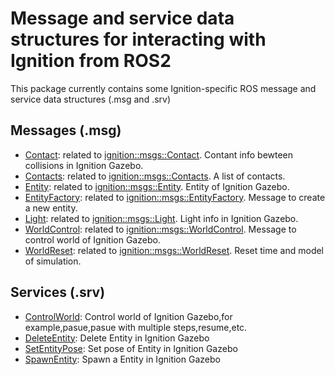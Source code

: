 # Message and service data structures for interacting with Ignition from ROS2

This package currently contains some Ignition-specific ROS message and service data structures (.msg and .srv)

## Messages (.msg)

* [Contact](msg/Contact.msg): related to [ignition::msgs::Contact](https://github.com/ignitionrobotics/ign-msgs/blob/ign-msgs7/proto/ignition/msgs/contact.proto). Contant info bewteen collisions in Ignition Gazebo.
* [Contacts](msg/Contacts.msg): related to [ignition::msgs::Contacts](https://github.com/ignitionrobotics/ign-msgs/blob/ign-msgs7/proto/ignition/msgs/contacts.proto). A list of contacts.
* [Entity](msg/Entity.msg): related to [ignition::msgs::Entity](https://github.com/ignitionrobotics/ign-msgs/blob/ign-msgs7/proto/ignition/msgs/entity.proto). Entity of Ignition Gazebo.
* [EntityFactory](msg/EntityFactory.msg): related to [ignition::msgs::EntityFactory](https://github.com/ignitionrobotics/ign-msgs/blob/ign-msgs7/proto/ignition/msgs/entity_factory.proto). Message to create a new entity.
* [Light](msg/Light.msg): related to [ignition::msgs::Light](https://github.com/ignitionrobotics/ign-msgs/blob/ign-msgs7/proto/ignition/msgs/light.proto). Light info in Ignition Gazebo.
* [WorldControl](msg/WorldControl.msg): related to [ignition::msgs::WorldControl](https://github.com/ignitionrobotics/ign-msgs/blob/ign-msgs7/proto/ignition/msgs/world_control.proto). Message to control world of Ignition Gazebo.
* [WorldReset](msg/WorldReset.msg): related to [ignition::msgs::WorldReset](https://github.com/ignitionrobotics/ign-msgs/blob/ign-msgs7/proto/ignition/msgs/world_reset.proto). Reset time and model of simulation.

## Services (.srv)

* [ControlWorld](srv/ControlWorld.srv): Control world of Ignition Gazebo,for example,pasue,pasue with multiple steps,resume,etc.
* [DeleteEntity](srv/DeleteEntity.srv): Delete Entity in Ignition Gazebo
* [SetEntityPose](srv/SetEntityPose.srv): Set pose of Entity in Ignition Gazebo
* [SpawnEntity](srv/SpawnEntity.srv): Spawn a Entity in Ignition Gazebo

